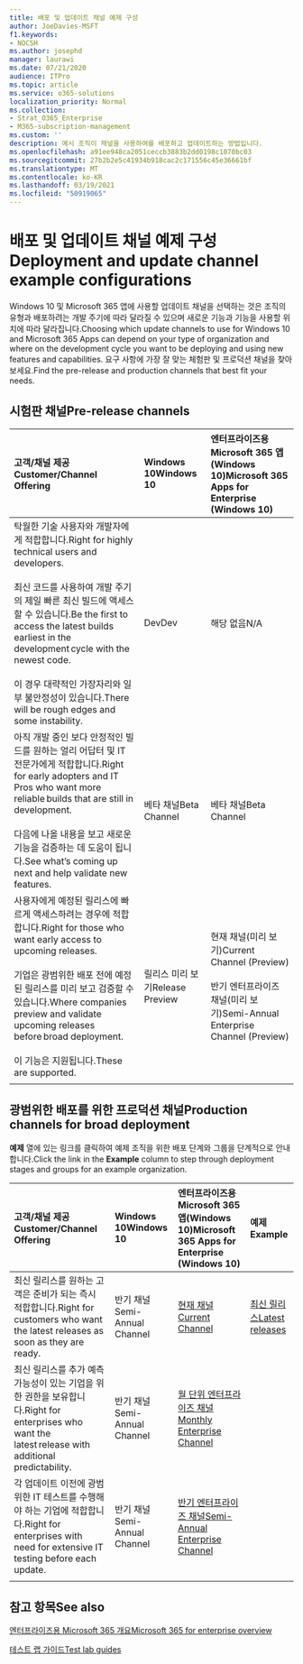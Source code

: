```yaml
---
title: 배포 및 업데이트 채널 예제 구성
author: JoeDavies-MSFT
f1.keywords:
- NOCSH
ms.author: josephd
manager: laurawi
ms.date: 07/21/2020
audience: ITPro
ms.topic: article
ms.service: o365-solutions
localization_priority: Normal
ms.collection:
- Strat_O365_Enterprise
- M365-subscription-management
ms.custom: ''
description: 예시 조직이 채널을 사용하여를 배포하고 업데이트하는 방법입니다.
ms.openlocfilehash: a91ee948ca2051ceccb3883b2dd0198c1070bc03
ms.sourcegitcommit: 27b2b2e5c41934b918cac2c171556c45e36661bf
ms.translationtype: MT
ms.contentlocale: ko-KR
ms.lasthandoff: 03/19/2021
ms.locfileid: "50919065"
---
```

# <a name="deployment-and-update-channel-example-configurations"></a><span data-ttu-id="5a029-103">배포 및 업데이트 채널 예제 구성</span><span class="sxs-lookup"><span data-stu-id="5a029-103">Deployment and update channel example configurations</span></span>

<span data-ttu-id="5a029-104">Windows 10 및 Microsoft 365 앱에 사용할 업데이트 채널을 선택하는 것은 조직의 유형과 배포하려는 개발 주기에 따라 달라질 수 있으며 새로운 기능과 기능을 사용할 위치에 따라 달라집니다.</span><span class="sxs-lookup"><span data-stu-id="5a029-104">Choosing which update channels to use for Windows 10 and Microsoft 365 Apps can depend on your type of organization and where on the development cycle you want to be deploying and using new features and capabilities.</span></span> <span data-ttu-id="5a029-105">요구 사항에 가장 잘 맞는 체험판 및 프로덕션 채널을 찾아보세요.</span><span class="sxs-lookup"><span data-stu-id="5a029-105">Find the pre-release and production channels that best fit your needs.</span></span>

## <a name="pre-release-channels"></a><span data-ttu-id="5a029-106">시험판 채널</span><span class="sxs-lookup"><span data-stu-id="5a029-106">Pre-release channels</span></span>

| <span data-ttu-id="5a029-107">고객/채널 제공</span><span class="sxs-lookup"><span data-stu-id="5a029-107">Customer/Channel Offering</span></span> | <span data-ttu-id="5a029-108">Windows 10</span><span class="sxs-lookup"><span data-stu-id="5a029-108">Windows 10</span></span> | <span data-ttu-id="5a029-109">엔터프라이즈용 Microsoft 365 앱(Windows 10)</span><span class="sxs-lookup"><span data-stu-id="5a029-109">Microsoft 365 Apps for Enterprise (Windows 10)</span></span> |
|:-------|:-------|:-----|
| <span data-ttu-id="5a029-110">탁월한 기술 사용자와 개발자에게 적합합니다.</span><span class="sxs-lookup"><span data-stu-id="5a029-110">Right for highly technical users and developers.</span></span> <br><br> <span data-ttu-id="5a029-111">최신 코드를 사용하여 개발 주기의 제일 빠른 최신 빌드에 액세스할 수 있습니다.</span><span class="sxs-lookup"><span data-stu-id="5a029-111">Be the first to access the latest builds earliest in the development cycle with the newest code.</span></span> <br><br> <span data-ttu-id="5a029-112">이 경우 대략적인 가장자리와 일부 불안정성이 있습니다.</span><span class="sxs-lookup"><span data-stu-id="5a029-112">There will be rough edges and some instability.</span></span> | <span data-ttu-id="5a029-113">Dev</span><span class="sxs-lookup"><span data-stu-id="5a029-113">Dev</span></span> | <span data-ttu-id="5a029-114">해당 없음</span><span class="sxs-lookup"><span data-stu-id="5a029-114">N/A</span></span> |
| <span data-ttu-id="5a029-115">아직 개발 중인 보다 안정적인 빌드를 원하는 얼리 어답터 및 IT 전문가에게 적합합니다.</span><span class="sxs-lookup"><span data-stu-id="5a029-115">Right for early adopters and IT Pros who want more reliable builds that are still in development.</span></span> <br><br> <span data-ttu-id="5a029-116">다음에 나올 내용을 보고 새로운 기능을 검증하는 데 도움이 됩니다.</span><span class="sxs-lookup"><span data-stu-id="5a029-116">See what’s coming up next and help validate new features.</span></span> | <span data-ttu-id="5a029-117">베타 채널</span><span class="sxs-lookup"><span data-stu-id="5a029-117">Beta Channel</span></span> | <span data-ttu-id="5a029-118">베타 채널</span><span class="sxs-lookup"><span data-stu-id="5a029-118">Beta Channel</span></span> |
| <span data-ttu-id="5a029-119">사용자에게 예정된 릴리스에 빠르게 액세스하려는 경우에 적합합니다.</span><span class="sxs-lookup"><span data-stu-id="5a029-119">Right for those who want early access to upcoming releases.</span></span> <br><br> <span data-ttu-id="5a029-120">기업은 광범위한 배포 전에 예정된 릴리스를 미리 보고 검증할 수 있습니다.</span><span class="sxs-lookup"><span data-stu-id="5a029-120">Where companies preview and validate upcoming releases before broad deployment.</span></span> <br><br> <span data-ttu-id="5a029-121">이 기능은 지원됩니다.</span><span class="sxs-lookup"><span data-stu-id="5a029-121">These are supported.</span></span> <br>  | <span data-ttu-id="5a029-122">릴리스 미리 보기</span><span class="sxs-lookup"><span data-stu-id="5a029-122">Release Preview</span></span> | <span data-ttu-id="5a029-123">현재 채널(미리 보기)</span><span class="sxs-lookup"><span data-stu-id="5a029-123">Current Channel (Preview)</span></span> <br><br> <span data-ttu-id="5a029-124">반기 엔터프라이즈 채널(미리 보기)</span><span class="sxs-lookup"><span data-stu-id="5a029-124">Semi-Annual Enterprise Channel (Preview)</span></span>|
||||

## <a name="production-channels-for-broad-deployment"></a><span data-ttu-id="5a029-125">광범위한 배포를 위한 프로덕션 채널</span><span class="sxs-lookup"><span data-stu-id="5a029-125">Production channels for broad deployment</span></span>

<span data-ttu-id="5a029-126">**예제** 열에 있는 링크를 클릭하여 예제 조직을 위한 배포 단계와 그룹을 단계적으로 안내합니다.</span><span class="sxs-lookup"><span data-stu-id="5a029-126">Click the link in the **Example** column to step through deployment stages and groups for an example organization.</span></span>

| <span data-ttu-id="5a029-127">고객/채널 제공</span><span class="sxs-lookup"><span data-stu-id="5a029-127">Customer/Channel Offering</span></span> | <span data-ttu-id="5a029-128">Windows 10</span><span class="sxs-lookup"><span data-stu-id="5a029-128">Windows 10</span></span> | <span data-ttu-id="5a029-129">엔터프라이즈용 Microsoft 365 앱(Windows 10)</span><span class="sxs-lookup"><span data-stu-id="5a029-129">Microsoft 365 Apps for Enterprise (Windows 10)</span></span> | <span data-ttu-id="5a029-130">예제</span><span class="sxs-lookup"><span data-stu-id="5a029-130">Example</span></span> |
|:-------|:-------|:-----|:-------|
| <span data-ttu-id="5a029-131">최신 릴리스를 원하는 고객은 준비가 되는 즉시 적합합니다.</span><span class="sxs-lookup"><span data-stu-id="5a029-131">Right for customers who want the latest releases as soon as they are ready.</span></span> | <span data-ttu-id="5a029-132">반기 채널</span><span class="sxs-lookup"><span data-stu-id="5a029-132">Semi-Annual Channel</span></span> | [<span data-ttu-id="5a029-133">현재 채널</span><span class="sxs-lookup"><span data-stu-id="5a029-133">Current Channel</span></span>](/deployoffice/overview-update-channels#current-channel-overview) | [<span data-ttu-id="5a029-134">최신 릴리스</span><span class="sxs-lookup"><span data-stu-id="5a029-134">Latest releases</span></span>](deploy-update-channels-examples-rapid-deploy.md) |
| <span data-ttu-id="5a029-135">최신 릴리스를 추가 예측 가능성이 있는 기업을 위한 권한을 보유합니다.</span><span class="sxs-lookup"><span data-stu-id="5a029-135">Right for enterprises who want the latest release with additional predictability.</span></span> | <span data-ttu-id="5a029-136">반기 채널</span><span class="sxs-lookup"><span data-stu-id="5a029-136">Semi-Annual Channel</span></span> | [<span data-ttu-id="5a029-137">월 단위 엔터프라이즈 채널</span><span class="sxs-lookup"><span data-stu-id="5a029-137">Monthly Enterprise Channel</span></span>](/deployoffice/overview-update-channels#monthly-enterprise-channel-overview) |  |
| <span data-ttu-id="5a029-138">각 업데이트 이전에 광범위한 IT 테스트를 수행해야 하는 기업에 적합합니다.</span><span class="sxs-lookup"><span data-stu-id="5a029-138">Right for enterprises with need for extensive IT testing before each update.</span></span> | <span data-ttu-id="5a029-139">반기 채널</span><span class="sxs-lookup"><span data-stu-id="5a029-139">Semi-Annual Channel</span></span> | [<span data-ttu-id="5a029-140">반기 엔터프라이즈 채널</span><span class="sxs-lookup"><span data-stu-id="5a029-140">Semi-Annual Enterprise Channel</span></span>](/deployoffice/overview-update-channels#semi-annual-enterprise-channel-overview) |  |
|||||


## <a name="see-also"></a><span data-ttu-id="5a029-141">참고 항목</span><span class="sxs-lookup"><span data-stu-id="5a029-141">See also</span></span>

[<span data-ttu-id="5a029-142">엔터프라이즈용 Microsoft 365 개요</span><span class="sxs-lookup"><span data-stu-id="5a029-142">Microsoft 365 for enterprise overview</span></span>](microsoft-365-overview.md)

[<span data-ttu-id="5a029-143">테스트 랩 가이드</span><span class="sxs-lookup"><span data-stu-id="5a029-143">Test lab guides</span></span>](m365-enterprise-test-lab-guides.md)